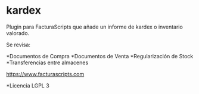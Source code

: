 # kardex
   Plugin para FacturaScripts que añade un informe de kardex o inventario valorado.

Se revisa:

*Documentos de Compra
*Documentos de Venta
*Regularización de Stock
*Transferencias entre almacenes

https://www.facturascripts.com

*Licencia LGPL 3